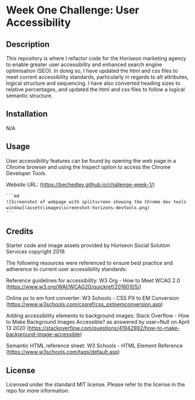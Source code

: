 # Week One Challenge: User Accessibility

## Description

This repository is where I refactor code for the Horiseon marketing agency to enable greater user accessibility and enhanced search engine optimisation (SEO). In doing so, I have updated the html and css files to meet current accessibility standards, particularly in regards to alt attributes, logical structure and sequencing. I have also converted heading sizes to relative percentages, and updated the html and css files to follow a logical semantic structure.

## Installation

N/A

## Usage

User accessibility features can be found by opening the web page in a Chrome browser and using the Inspect option to access the Chrome Developer Tools.

Website URL: (https://bechedley.github.io/challenge-week-1/)

    ```md
    ![Screenshot of webpage with splitscreen showing the Chrome dev tools window](assets\images\screenshot-horizons-devtools.png)
    ```

## Credits

Starter code and image assets provided by Horiseon Social Solution Services copyright 2019.

The following resources were referenced to ensure best practice and adherence to current user accessibility standards:

Reference guidelines for accessibility: W3 Org - How to Meet WCAG 2.0 (https://www.w3.org/WAI/WCAG20/quickref/20160105/)

Online px to em font converter: W3 Schools - CSS PX to EM Conversion (https://www.w3schools.com/cssref/css_pxtoemconversion.asp)

Adding accessibility elements to background images: Stack Overflow - How to Make Background Images Accessible? as answered by user=Null on April 13 2020 (https://stackoverflow.com/questions/41942992/how-to-make-background-image-accessible)

Semantic HTML reference sheet: W3 Schools - HTML Element Reference (https://www.w3schools.com/tags/default.asp)


## License

Licensed under the standard MIT license. Please refer to the license in the repo for more information.